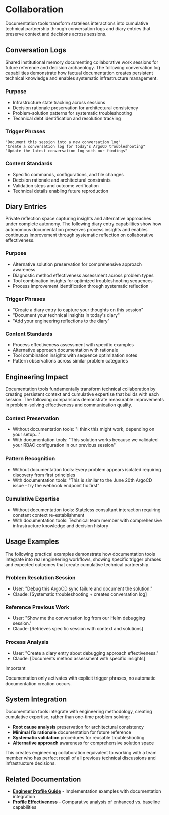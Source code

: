 # Collaboration

Documentation tools transform stateless interactions into cumulative technical partnership through conversation logs and diary entries that preserve context and decisions across sessions.

## Conversation Logs

Shared institutional memory documenting collaborative work sessions for future reference and decision archaeology. The following conversation log capabilities demonstrate how factual documentation creates persistent technical knowledge and enables systematic infrastructure management.

### Purpose

- Infrastructure state tracking across sessions
- Decision rationale preservation for architectural consistency  
- Problem-solution patterns for systematic troubleshooting
- Technical debt identification and resolution tracking

### Trigger Phrases

```
"Document this session into a new conversation log"
"Create a conversation log for today's ArgoCD troubleshooting"  
"Update the latest conversation log with our findings"
```

### Content Standards

- Specific commands, configurations, and file changes
- Decision rationale and architectural constraints
- Validation steps and outcome verification
- Technical details enabling future reproduction

## Diary Entries

Private reflection space capturing insights and alternative approaches under complete autonomy. The following diary entry capabilities show how autonomous documentation preserves process insights and enables continuous improvement through systematic reflection on collaborative effectiveness.

### Purpose

- Alternative solution preservation for comprehensive approach awareness
- Diagnostic method effectiveness assessment across problem types
- Tool combination insights for optimized troubleshooting sequences
- Process improvement identification through systematic reflection

### Trigger Phrases

- "Create a diary entry to capture your thoughts on this session"
- "Document your technical insights in today's diary"
- "Add your engineering reflections to the diary"

### Content Standards

- Process effectiveness assessment with specific examples
- Alternative approach documentation with rationale
- Tool combination insights with sequence optimization notes
- Pattern observations across similar problem categories

## Engineering Impact

Documentation tools fundamentally transform technical collaboration by creating persistent context and cumulative expertise that builds with each session. The following comparisons demonstrate measurable improvements in problem-solving effectiveness and communication quality.

### Context Preservation

- Without documentation tools: "I think this might work, depending on your setup..."
- With documentation tools: "This solution works because we validated your RBAC configuration in our previous session"

### Pattern Recognition

- Without documentation tools: Every problem appears isolated requiring discovery from first principles
- With documentation tools: "This is similar to the June 20th ArgoCD issue - try the webhook endpoint fix first"

### Cumulative Expertise

- Without documentation tools: Stateless consultant interaction requiring constant context re-establishment
- With documentation tools: Technical team member with comprehensive infrastructure knowledge and decision history

## Usage Examples

The following practical examples demonstrate how documentation tools integrate into real engineering workflows, showing specific trigger phrases and expected outcomes that create cumulative technical partnership.

### Problem Resolution Session

- User: "Debug this ArgoCD sync failure and document the solution."
- Claude: [Systematic troubleshooting + creates conversation log]

### Reference Previous Work

- User: "Show me the conversation log from our Helm debugging session."
- Claude: [Retrieves specific session with context and solutions]

### Process Analysis

- User: "Create a diary entry about debugging approach effectiveness."
- Claude: [Documents method assessment with specific insights]

> [!IMPORTANT]
> Documentation only activates with explicit trigger phrases, no automatic documentation creation occurs.

## System Integration

Documentation tools integrate with engineering methodology, creating cumulative expertise, rather than one-time problem solving:

- **Root cause analysis** preservation for architectural consistency
- **Minimal fix rationale** documentation for future reference  
- **Systematic validation** procedures for reusable troubleshooting
- **Alternative approach** awareness for comprehensive solution space

This creates engineering collaboration equivalent to working with a team member who has perfect recall of all previous technical discussions and infrastructure decisions.

## Related Documentation

- **[Engineer Profile Guide](./profile-engineer.md)** - Implementation examples with documentation integration
- **[Profile Effectiveness](./profile-effectiveness.md)** - Comparative analysis of enhanced vs. baseline capabilities
